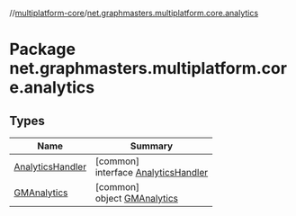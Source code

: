 //[multiplatform-core](../../index.md)/[net.graphmasters.multiplatform.core.analytics](index.md)

# Package net.graphmasters.multiplatform.core.analytics

## Types

| Name | Summary |
|---|---|
| [AnalyticsHandler](-analytics-handler/index.md) | [common]<br>interface [AnalyticsHandler](-analytics-handler/index.md) |
| [GMAnalytics](-g-m-analytics/index.md) | [common]<br>object [GMAnalytics](-g-m-analytics/index.md) |

